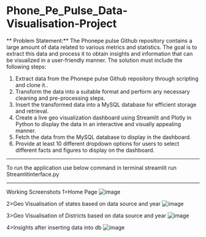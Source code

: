 # Phone_Pe_Pulse_Data-Visualisation-Project
** Problem Statement:**
The Phonepe pulse Github repository contains a large amount of data related to
various metrics and statistics. The goal is to extract this data and process it to obtain
insights and information that can be visualized in a user-friendly manner.
The solution must include the following steps:
1. Extract data from the Phonepe pulse Github repository through scripting and
clone it..
2. Transform the data into a suitable format and perform any necessary cleaning
and pre-processing steps.
3. Insert the transformed data into a MySQL database for efficient storage and
retrieval.
4. Create a live geo visualization dashboard using Streamlit and Plotly in Python
to display the data in an interactive and visually appealing manner.
5. Fetch the data from the MySQL database to display in the dashboard.
6. Provide at least 10 different dropdown options for users to select different
facts and figures to display on the dashboard.

____________
To run the application use below command in terminal
streamlit run Streamlitinterface.py 

____________
Working Screenshots
1>Home Page
![image](https://github.com/Shashankkaundal/PhonepePulseData/assets/128712853/85685531-4c1c-497d-91e3-5d15b6fae4f3)

2>Geo Visualisation of states based on data source and year
![image](https://github.com/Shashankkaundal/PhonepePulseData/assets/128712853/4ff7a54d-d121-4df7-8b20-5d2fcc7525fc)

3>Geo Visualisation of Districts based on data source and year
![image](https://github.com/Shashankkaundal/PhonepePulseData/assets/128712853/d34f1bb9-8028-4695-834b-d9f9cd0a1bdc)

4>Insights after inserting data into db
![image](https://github.com/Shashankkaundal/PhonepePulseData/assets/128712853/3274e9fe-e83a-4352-a7a1-10704c4ce9be)


